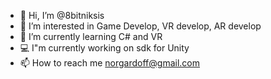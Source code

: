 - 👋 Hi, I’m @8bitniksis
- 👀 I’m interested in Game Develop, VR develop, AR develop
- 🌱 I’m currently learning C# and VR 
- 💻 I"m currently working on sdk for Unity
- 📫 How to reach me norgardoff@gmail.com

<!---
8bitniksis/8bitniksis is a ✨ special ✨ repository because its `README.md` (this file) appears on your GitHub profile.
You can click the Preview link to take a look at your changes.
--->
